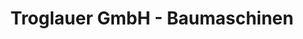 ---
title: "Troglauer GmbH - Baumaschinen"
url: /simmern/troglauer-gmbh-baumaschinen/
shop: Autowerkstatt
---